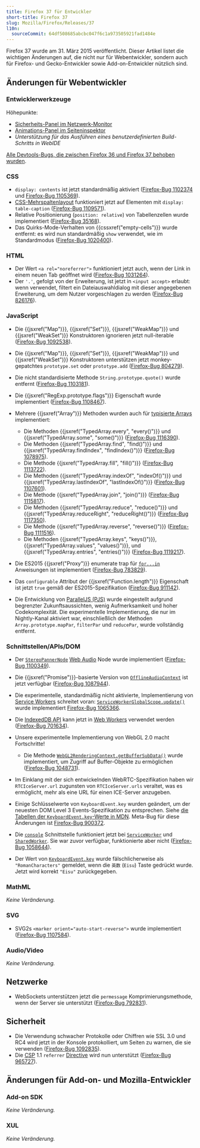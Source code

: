 ```yaml
---
title: Firefox 37 für Entwickler
short-title: Firefox 37
slug: Mozilla/Firefox/Releases/37
l10n:
  sourceCommit: 64df508685abcbc047f6c1a973505921fad1484e
---
```


Firefox 37 wurde am 31. März 2015 veröffentlicht. Dieser Artikel listet die wichtigen Änderungen auf, die nicht nur für Webentwickler, sondern auch für Firefox- und Gecko-Entwickler sowie Add-on-Entwickler nützlich sind.

## Änderungen für Webentwickler

### Entwicklerwerkzeuge

Höhepunkte:

- [Sicherheits-Panel im Netzwerk-Monitor](https://firefox-source-docs.mozilla.org/devtools-user/network_monitor/index.html#security)
- [Animations-Panel im Seiteninspektor](https://firefox-source-docs.mozilla.org/devtools-user/page_inspector/how_to/work_with_animations/index.html#firefox-37)
- _Unterstützung für das Ausführen eines benutzerdefinierten Build-Schritts in WebIDE_

[Alle Devtools-Bugs, die zwischen Firefox 36 und Firefox 37 behoben wurden](https://bugzilla.mozilla.org/buglist.cgi?resolution=FIXED&classification=Client%20Software&chfieldto=2015-01-12&chfield=resolution&query_format=advanced&chfieldfrom=2014-11-28&chfieldvalue=FIXED&bug_status=RESOLVED&bug_status=VERIFIED&component=Developer%20Tools&component=Developer%20Tools%3A%203D%20View&component=Developer%20Tools%3A%20Canvas%20Debugger&component=Developer%20Tools%3A%20Console&component=Developer%20Tools%3A%20Debugger&component=Developer%20Tools%3A%20Framework&component=Developer%20Tools%3A%20Graphic%20Commandline%20and%20Toolbar&component=Developer%20Tools%3A%20Inspector&component=Developer%20Tools%3A%20Memory&component=Developer%20Tools%3A%20Netmonitor&component=Developer%20Tools%3A%20Object%20Inspector&component=Developer%20Tools%3A%20Profiler&component=Developer%20Tools%3A%20Responsive%20Mode&component=Developer%20Tools%3A%20Scratchpad&component=Developer%20Tools%3A%20Source%20Editor&component=Developer%20Tools%3A%20Storage%20Inspector&component=Developer%20Tools%3A%20Style%20Editor&component=Developer%20Tools%3A%20Timeline&component=Developer%20Tools%3A%20User%20Stories&component=Developer%20Tools%3A%20Web%20Audio%20Editor&component=Developer%20Tools%3A%20WebGL%20Shader%20Editor&component=Developer%20Tools%3A%20WebIDE&product=Firefox&list_id=11892733).

### CSS

- `display: contents` ist jetzt standardmäßig aktiviert ([Firefox-Bug 1102374](https://bugzil.la/1102374) und [Firefox-Bug 1105369](https://bugzil.la/1105369)).
- [CSS-Mehrspaltenlayout](/de/docs/Web/CSS/CSS_multicol_layout/Using_multicol_layouts) funktioniert jetzt auf Elementen mit `display: table-caption` ([Firefox-Bug 1109571](https://bugzil.la/1109571)).
- Relative Positionierung (`position: relative`) von Tabellenzellen wurde implementiert ([Firefox-Bug 35168](https://bugzil.la/35168)).
- Das Quirks-Mode-Verhalten von {{cssxref("empty-cells")}} wurde entfernt: es wird nun standardmäßig `show` verwendet, wie im Standardmodus ([Firefox-Bug 1020400](https://bugzil.la/1020400)).

### HTML

- Der Wert `<a rel="noreferrer">` funktioniert jetzt auch, wenn der Link in einem neuen Tab geöffnet wird ([Firefox-Bug 1031264](https://bugzil.la/1031264)).
- Der `'.'`, gefolgt von der Erweiterung, ist jetzt in `<input accept>` erlaubt: wenn verwendet, filtert ein Dateiauswahldialog mit dieser angegebenen Erweiterung, um dem Nutzer vorgeschlagen zu werden ([Firefox-Bug 826176](https://bugzil.la/826176)).

### JavaScript

- Die {{jsxref("Map")}}, {{jsxref("Set")}}, {{jsxref("WeakMap")}} und {{jsxref("WeakSet")}} Konstruktoren ignorieren jetzt null-iterable ([Firefox-Bug 1092538](https://bugzil.la/1092538)).
- Die {{jsxref("Map")}}, {{jsxref("Set")}}, {{jsxref("WeakMap")}} und {{jsxref("WeakSet")}} Konstruktoren unterstützen jetzt monkey-gepatchtes `prototype.set` oder `prototype.add` ([Firefox-Bug 804279](https://bugzil.la/804279)).
- Die nicht standardisierte Methode `String.prototype.quote()` wurde entfernt ([Firefox-Bug 1103181](https://bugzil.la/1103181)).
- Die {{jsxref("RegExp.prototype.flags")}} Eigenschaft wurde implementiert ([Firefox-Bug 1108467](https://bugzil.la/1108467)).
- Mehrere {{jsxref("Array")}} Methoden wurden auch für [typisierte Arrays](/de/docs/Web/JavaScript/Guide/Typed_arrays) implementiert:
  - Die Methoden {{jsxref("TypedArray.every", "every()")}} und {{jsxref("TypedArray.some", "some()")}} ([Firefox-Bug 1116390](https://bugzil.la/1116390)).
  - Die Methoden {{jsxref("TypedArray.find", "find()")}} und {{jsxref("TypedArray.findIndex", "findIndex()")}} ([Firefox-Bug 1078975](https://bugzil.la/1078975)).
  - Die Methode {{jsxref("TypedArray.fill", "fill()")}} ([Firefox-Bug 1113722](https://bugzil.la/1113722)).
  - Die Methoden {{jsxref("TypedArray.indexOf", "indexOf()")}} und {{jsxref("TypedArray.lastIndexOf", "lastIndexOf()")}} ([Firefox-Bug 1107601](https://bugzil.la/1107601)).
  - Die Methode {{jsxref("TypedArray.join", "join()")}} ([Firefox-Bug 1115817](https://bugzil.la/1115817)).
  - Die Methoden {{jsxref("TypedArray.reduce", "reduce()")}} und {{jsxref("TypedArray.reduceRight", "reduceRight()")}} ([Firefox-Bug 1117350](https://bugzil.la/1117350)).
  - Die Methode {{jsxref("TypedArray.reverse", "reverse()")}} ([Firefox-Bug 1111516](https://bugzil.la/1111516)).
  - Die Methoden {{jsxref("TypedArray.keys", "keys()")}}, {{jsxref("TypedArray.values", "values()")}}, und {{jsxref("TypedArray.entries", "entries()")}} ([Firefox-Bug 1119217](https://bugzil.la/1119217)).

- Die ES2015 {{jsxref("Proxy")}} enumerate trap für [`for...in`](/de/docs/Web/JavaScript/Reference/Statements/for...in) Anweisungen ist implementiert ([Firefox-Bug 783829](https://bugzil.la/783829)).
- Das `configurable` Attribut der {{jsxref("Function.length")}} Eigenschaft ist jetzt `true` gemäß der ES2015-Spezifikation ([Firefox-Bug 911142](https://bugzil.la/911142)).
- Die Entwicklung von [ParallelJS (PJS)](https://web.archive.org/web/20161113115816/http://wiki.ecmascript.org/doku.php?id=strawman:data_parallelism) wurde eingestellt aufgrund begrenzter Zukunftsaussichten, wenig Aufmerksamkeit und hoher Codekomplexität. Die experimentelle Implementierung, die nur im Nightly-Kanal aktiviert war, einschließlich der Methoden `Array.prototype.mapPar`, `filterPar` und `reducePar`, wurde vollständig entfernt.

### Schnittstellen/APIs/DOM

- Der [`StereoPannerNode`](/de/docs/Web/API/StereoPannerNode) [Web Audio](/de/docs/Web/API/Web_Audio_API) Node wurde implementiert ([Firefox-Bug 1100349](https://bugzil.la/1100349)).
- Die {{jsxref("Promise")}}-basierte Version von [`OfflineAudioContext`](/de/docs/Web/API/OfflineAudioContext) ist jetzt verfügbar ([Firefox-Bug 1087944](https://bugzil.la/1087944)).
- Die experimentelle, standardmäßig nicht aktivierte, Implementierung von [Service Workers](/de/docs/Web/API/Service_Worker_API) schreitet voran: [`ServiceWorkerGlobalScope.update()`](/de/docs/Web/API/ServiceWorkerRegistration/update) wurde implementiert [Firefox-Bug 1065366](https://bugzil.la/1065366).
- Die [IndexedDB API](/de/docs/Web/API/IndexedDB_API) kann jetzt in [Web Workers](/de/docs/Web/API/Web_Workers_API) verwendet werden ([Firefox-Bug 701634](https://bugzil.la/701634)).
- Unsere experimentelle Implementierung von WebGL 2.0 macht Fortschritte!
  - Die Methode [`WebGL2RenderingContext.getBufferSubData()`](/de/docs/Web/API/WebGL2RenderingContext/getBufferSubData) wurde implementiert, um Zugriff auf Buffer-Objekte zu ermöglichen ([Firefox-Bug 1048731](https://bugzil.la/1048731)).

- Im Einklang mit der sich entwickelnden WebRTC-Spezifikation haben wir `RTCIceServer.url` zugunsten von `RTCIceServer.urls` veraltet, was es ermöglicht, mehr als eine URL für einen ICE-Server anzugeben.
- Einige Schlüsselwerte von `KeyboardEvent.key` wurden geändert, um der neuesten DOM Level 3 Events-Spezifikation zu entsprechen. Siehe [die Tabellen der `KeyboardEvent.key`-Werte in MDN](/de/docs/Web/API/UI_Events/Keyboard_event_key_values). Meta-Bug für diese Änderungen ist [Firefox-Bug 900372](https://bugzil.la/900372).
- Die [`console`](/de/docs/Web/API/console) Schnittstelle funktioniert jetzt bei [`ServiceWorker`](/de/docs/Web/API/ServiceWorker) und [`SharedWorker`](/de/docs/Web/API/SharedWorker). Sie war zuvor verfügbar, funktionierte aber nicht ([Firefox-Bug 1058644](https://bugzil.la/1058644)).
- Der Wert von [`KeyboardEvent.key`](/de/docs/Web/API/KeyboardEvent/key) wurde fälschlicherweise als `"RomanCharacters"` gemeldet, wenn die `英数` (`Eisu`) Taste gedrückt wurde. Jetzt wird korrekt `"Eisu"` zurückgegeben.

### MathML

_Keine Veränderung._

### SVG

- SVG2s `<marker orient="auto-start-reverse">` wurde implementiert ([Firefox-Bug 1107584](https://bugzil.la/1107584)).

### Audio/Video

_Keine Veränderung._

## Netzwerke

- WebSockets unterstützen jetzt die `permessage` Komprimierungsmethode, wenn der Server sie unterstützt ([Firefox-Bug 792831](https://bugzil.la/792831)).

## Sicherheit

- Die Verwendung schwacher Protokolle oder Chiffren wie SSL 3.0 und RC4 wird jetzt in der Konsole protokolliert, um Seiten zu warnen, die sie verwenden ([Firefox-Bug 1092835](https://bugzil.la/1092835)).
- Die [CSP](/de/docs/Web/HTTP/Guides/CSP) 1.1 `referrer` [Directive](/de/docs/Web/HTTP/Reference/Headers/Content-Security-Policy) wird nun unterstützt ([Firefox-Bug 965727](https://bugzil.la/965727)).

## Änderungen für Add-on- und Mozilla-Entwickler

### Add-on SDK

_Keine Veränderung._

### XUL

_Keine Veränderung._

